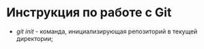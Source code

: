 # Инструкция по работе с Git

* *git init* - команда, инициализирующая репозиторий в текущей директории;